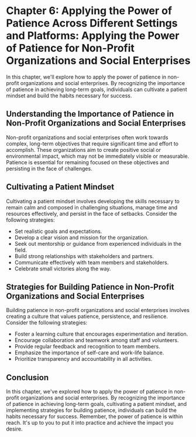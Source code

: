 Chapter 6: Applying the Power of Patience Across Different Settings and Platforms: Applying the Power of Patience for Non-Profit Organizations and Social Enterprises
=====================================================================================================================================================================

In this chapter, we'll explore how to apply the power of patience in non-profit organizations and social enterprises. By recognizing the importance of patience in achieving long-term goals, individuals can cultivate a patient mindset and build the habits necessary for success.

Understanding the Importance of Patience in Non-Profit Organizations and Social Enterprises
-------------------------------------------------------------------------------------------

Non-profit organizations and social enterprises often work towards complex, long-term objectives that require significant time and effort to accomplish. These organizations aim to create positive social or environmental impact, which may not be immediately visible or measurable. Patience is essential for remaining focused on these objectives and persisting in the face of challenges.

Cultivating a Patient Mindset
-----------------------------

Cultivating a patient mindset involves developing the skills necessary to remain calm and composed in challenging situations, manage time and resources effectively, and persist in the face of setbacks. Consider the following strategies:

* Set realistic goals and expectations.
* Develop a clear vision and mission for the organization.
* Seek out mentorship or guidance from experienced individuals in the field.
* Build strong relationships with stakeholders and partners.
* Communicate effectively with team members and stakeholders.
* Celebrate small victories along the way.

Strategies for Building Patience in Non-Profit Organizations and Social Enterprises
-----------------------------------------------------------------------------------

Building patience in non-profit organizations and social enterprises involves creating a culture that values patience, persistence, and resilience. Consider the following strategies:

* Foster a learning culture that encourages experimentation and iteration.
* Encourage collaboration and teamwork among staff and volunteers.
* Provide regular feedback and recognition to team members.
* Emphasize the importance of self-care and work-life balance.
* Prioritize transparency and accountability in all activities.

Conclusion
----------

In this chapter, we've explored how to apply the power of patience in non-profit organizations and social enterprises. By recognizing the importance of patience in achieving long-term goals, cultivating a patient mindset, and implementing strategies for building patience, individuals can build the habits necessary for success. Remember, the power of patience is within reach. It's up to you to put it into practice and achieve the impact you desire.
